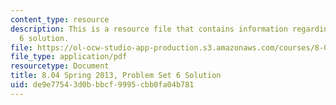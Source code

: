 ```yaml
---
content_type: resource
description: This is a resource file that contains information regarding problem set
  6 solution.
file: https://ol-ocw-studio-app-production.s3.amazonaws.com/courses/8-04-quantum-physics-i-spring-2013/de9e77543d0bbbcf9995cbb0fa04b781_MIT8_04S13_ps6_sol.pdf
file_type: application/pdf
resourcetype: Document
title: 8.04 Spring 2013, Problem Set 6 Solution
uid: de9e7754-3d0b-bbcf-9995-cbb0fa04b781
---
```

